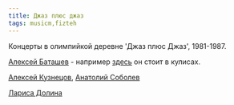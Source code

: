```yaml
---
title: Джаз плюс джаз
tags: musicm,fizteh
---
```


Концерты в олимпийкой деревне 'Джаз плюс Джаз', 1981-1987.

[Алексей Баташев](https://www.jazz.ru/2021/05/17/in-memoriam-alexey-batashev/) -
например [здесь](https://www.youtube.com/watch?v=orr65lhRUmY) он стоит в кулисах.


[Алексей Кузнецов](https://www.wikiwand.com/ru/%D0%9A%D1%83%D0%B7%D0%BD%D0%B5%D1%86%D0%BE%D0%B2,_%D0%90%D0%BB%D0%B5%D0%BA%D1%81%D0%B5%D0%B9_%D0%90%D0%BB%D0%B5%D0%BA%D1%81%D0%B5%D0%B5%D0%B2%D0%B8%D1%87_(%D0%BC%D1%83%D0%B7%D1%8B%D0%BA%D0%B0%D0%BD%D1%82)),
[Анатолий Соболев](https://zen.yandex.ru/media/jazz/anatolii-sobolev-19472003-chelovek-s-nimbom-portret-kontrabasista-glazami-uchenikov-i-kolleg-5b7ab9707fef1f00a8e0e52e)

[Лариса Долина](https://www.youtube.com/watch?v=_tFucBxOYjs)
